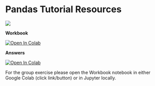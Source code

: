 # Pandas Tutorial Resources 

![](https://www.google.com/url?sa=i&url=https%3A%2F%2Fwww.usgs.gov%2Fmedia%2Fimages%2Fgiant-panda-ailuropoda-melanoleuca&psig=AOvVaw13skh6FJOOfKe61Nm64sJj&ust=1581006848089000&source=images&cd=vfe&ved=0CAIQjRxqFwoTCKD30dDruucCFQAAAAAdAAAAABAN)

__Workbook__

[![Open In Colab](https://colab.research.google.com/assets/colab-badge.svg)](https://colab.research.google.com/github/brandonserna/pandas-example/blob/master/Workbook%20-%20Demographics%20of%20Sea%20Otters%20in%20the%20Santa%20Barbara%20Channel%20Data%20Analysis.ipynb)

__Answers__

[![Open In Colab](https://colab.research.google.com/assets/colab-badge.svg)](https://colab.research.google.com/github/brandonserna/pandas-example/blob/master/Demographics%20of%20Sea%20Otters%20in%20the%20Santa%20Barbara%20Channel%20Data%20Analysis.ipynb)



For the group exercise please open the Workbook notebook in either Google Colab (click link/button) or in Jupyter locally. 
